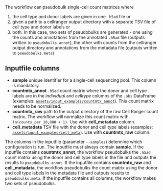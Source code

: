 The workflow can pseudobulk single-cell count matrices where
1) the cell type and donor labels are given in one `.h5ad` file or
2) given a path to a cellranger output directory with a separate TSV file of cell type and donor labels or
3) both. In this case, two sets of pseudobulks are generated - one using the counts and annotations from the annotated `.h5ad` file (outputs written to `pseudobulks.annot`), the other with counts from the cellranger output directory and annotations from the metadata file (outputs written to `pseudobulks.meta`)

## Inputfile columns
* **sample** unique identifier for a single-cell sequencing pool. This column is mandatory.
* **countmtx_annot** `.h5ad` count matrix where the donor and cell type labels are in the *individual* and *celltype* columns of the `.obs` DataFrame (examples: [`assets/input_examples/countmtx_annot`](./countmtx_annot)). This count matrix needs to be normalized.
* **countmtx_raw** path to the output directory of the raw Cell Ranger count matrix. The workflow will normalize this count matrix with `ln(counts_per_10,000 + 1)`. Use with **cell_metadata** column.
* **cell_metadata** TSV file with the donor and cell type labels (examples: [`assets/input_examples/cell_meta`](./cell_meta)). Use with **countmtx_raw** column.

The columns in the inputfile (parameter `--samples`) determine which configuration is run. The inputfile must always contain **sample**. If the inputfile contains **countmtx_annot**, the workflow pseudobulks the `.h5ad` count matrix using the donor and cell type labels in the file and outputs the results to `pseudobulks.annot`. If the inputfile contains **countmtx_raw** and **cell_metadata**, the workflow pseudobulks the count matrix using the donor and cell type labels in the metadata file and outputs results to `pseudobulks.meta`. If the inputfile contains all columns, the workflow makes two sets of pseudobulks.
